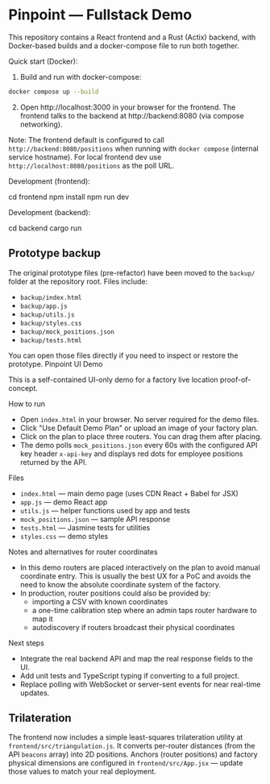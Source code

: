 # Pinpoint — Fullstack Demo

This repository contains a React frontend and a Rust (Actix) backend, with Docker-based builds and a docker-compose file to run both together.

Quick start (Docker):

1. Build and run with docker-compose:

```bash
docker compose up --build
```

2. Open http://localhost:3000 in your browser for the frontend. The frontend talks to the backend at http://backend:8080 (via compose networking).
 
Note: The frontend default is configured to call `http://backend:8080/positions` when running with `docker compose` (internal service hostname). For local frontend dev use `http://localhost:8080/positions` as the poll URL.

Development (frontend):

cd frontend
npm install
npm run dev

Development (backend):

cd backend
cargo run
 
Prototype backup
----------------
The original prototype files (pre-refactor) have been moved to the `backup/` folder at the repository root. Files include:

- `backup/index.html`
- `backup/app.js`
- `backup/utils.js`
- `backup/styles.css`
- `backup/mock_positions.json`
- `backup/tests.html`

You can open those files directly if you need to inspect or restore the prototype.
Pinpoint UI Demo

This is a self-contained UI-only demo for a factory live location proof-of-concept.

How to run

- Open `index.html` in your browser. No server required for the demo files.
- Click "Use Default Demo Plan" or upload an image of your factory plan.
- Click on the plan to place three routers. You can drag them after placing.
- The demo polls `mock_positions.json` every 60s with the configured API key header `x-api-key` and displays red dots for employee positions returned by the API.

Files
- `index.html` — main demo page (uses CDN React + Babel for JSX)
- `app.js` — demo React app
- `utils.js` — helper functions used by app and tests
- `mock_positions.json` — sample API response
- `tests.html` — Jasmine tests for utilities
- `styles.css` — demo styles

Notes and alternatives for router coordinates
- In this demo routers are placed interactively on the plan to avoid manual coordinate entry. This is usually the best UX for a PoC and avoids the need to know the absolute coordinate system of the factory.
- In production, router positions could also be provided by:
  - importing a CSV with known coordinates
  - a one-time calibration step where an admin taps router hardware to map it
  - autodiscovery if routers broadcast their physical coordinates

Next steps
- Integrate the real backend API and map the real response fields to the UI.
- Add unit tests and TypeScript typing if converting to a full project.
- Replace polling with WebSocket or server-sent events for near real-time updates.

Trilateration
--
The frontend now includes a simple least-squares trilateration utility at `frontend/src/triangulation.js`. It converts per-router distances (from the API `beacons` array) into 2D positions. Anchors (router positions) and factory physical dimensions are configured in `frontend/src/App.jsx` — update those values to match your real deployment.

